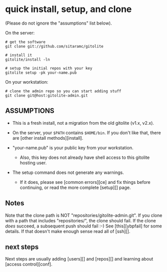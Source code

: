 # quick install, setup, and clone

(Please do not ignore the "assumptions" list below).

On the server:

    # get the software
    git clone git://github.com/sitaramc/gitolite

    # install it
    gitolite/install -ln

    # setup the initial repos with your key
    gitolite setup -pk your-name.pub

On your workstation:

    # clone the admin repo so you can start adding stuff
    git clone git@host:gitolite-admin.git

## ASSUMPTIONS

  * This is a fresh install, not a migration from the old gitolite (v1.x,
    v2.x).

  * On the server, your `$PATH` contains `$HOME/bin`.  If you don't like that,
    there are [other install methods][install].

  * "your-name.pub" is your public key from your workstation.
      * Also, this key does not already have shell access to this gitolite
        hosting user.

  * The setup command does not generate any warnings.
      * If it does, please see [common errors][ce] and fix things before
        continuing, or read the more complete [setup][] page.

## Notes

Note that the clone path is NOT "repositories/gitolite-admin.git".  If you
clone with a path that includes "repositories/", the clone should fail.  If
the clone *does* succeed, a subsequent push should fail :-)  See
[this][ybpfail] for some details.  If that doesn't make enough sense read all
of [ssh][].

## next steps

Next steps are usually adding [users][] and [repos][] and learning about
[access control][conf].
